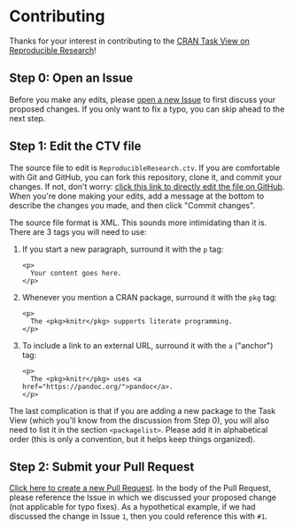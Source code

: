 # Contributing

Thanks for your interest in contributing to the [CRAN Task View on Reproducible Research][ctv-rr]!

[ctv-rr]: https://cran.r-project.org/view=ReproducibleResearch

## Step 0: Open an Issue

Before you make any edits, please [open a new Issue][new-issue] to first discuss your proposed changes.
If you only want to fix a typo, you can skip ahead to the next step.

[new-issue]: https://github.com/jdblischak/Reproducible-Research-ctv/issues/new?template=package_suggestion.md

## Step 1: Edit the CTV file

The source file to edit is `ReproducibleResearch.ctv`.
If you are comfortable with Git and GitHub, you can fork this repository, clone it, and commit your changes.
If not, don't worry: [click this link to directly edit the file on GitHub](https://github.com/jdblischak/Reproducible-Research-ctv/edit/master/ReproducibleResearch.ctv).
When you're done making your edits, add a message at the bottom to describe the changes you made, and then click "Commit changes".

The source file format is XML. This sounds more intimidating than it is. There are 3 tags you will need to use:

1. If you start a new paragraph, surround it with the `p` tag:

    ```
    <p>
      Your content goes here.
    </p>
    ```

1. Whenever you mention a CRAN package, surround it with the `pkg` tag:

    ```
    <p>
      The <pkg>knitr</pkg> supports literate programming.
    </p>
    ```

1. To include a link to an external URL, surround it with the `a` ("anchor") tag:

    ```
    <p>
      The <pkg>knitr</pkg> uses <a href="https://pandoc.org/">pandoc</a>.
    </p>
    ```

The last complication is that if you are adding a new package to the Task View (which you'll know from the discussion from Step 0), you will also need to list it in the section `<packagelist>`.
Please add it in alphabetical order (this is only a convention, but it helps keep things organized).

## Step 2: Submit your Pull Request

[Click here to create a new Pull Request][new-pr].
In the body of the Pull Request, please reference the Issue in which we discussed your proposed change (not applicable for typo fixes).
As a hypothetical example, if we had discussed the change in Issue `1`, then you could reference this with `#1`.

[new-pr]: https://github.com/jdblischak/Reproducible-Research-ctv/compare
